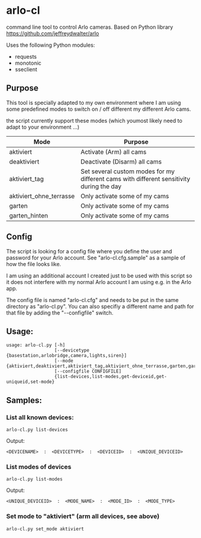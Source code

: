 # arlo-cl

command line tool to control Arlo cameras. Based on Python library https://github.com/jeffreydwalter/arlo

Uses the following Python modules:
* requests
* monotonic
* sseclient

## Purpose

This tool is specially adapted to my own environment where I am using some predefined modes to switch on / off different my different Arlo cams.

the script currently support these modes (which youmost likely need to adapt to your environment ...)

Mode | Purpose
--- | ---
aktiviert | Activate (Arm) all cams
deaktiviert | Deactivate (Disarm) all cams
aktiviert_tag | Set several custom modes for my different cams with different sensitivity during the day
aktiviert_ohne_terrasse | Only activate some of my cams
garten | Only activate some of my cams
garten_hinten | Only activate some of my cams

## Config

The script is looking for a config file where you define the user and password for your Arlo account. See "arlo-cl.cfg.sample" as a sample of how the file looks like.

I am using an additional account I created just to be used with this script so it does not interfere with my normal Arlo account I am using e.g. in the Arlo app.

The config file is named "arlo-cl.cfg" and needs to be put in the same directory as "arlo-cl.py". You can also specifiy a different name and path for that file by adding the "--configfile" switch.


## Usage:

```text
usage: arlo-cl.py [-h]
                  [--devicetype {basestation,arlobridge,camera,lights,siren}]
                  [--mode {aktiviert,deaktiviert,aktiviert_tag,aktiviert_ohne_terrasse,garten,garten_hinten}]
                  [--configfile CONFIGFILE]
                  {list-devices,list-modes,get-deviceid,get-uniqueid,set-mode}
```

## Samples:

### List all known devices:

```text
arlo-cl.py list-devices
```
Output:

```text
<DEVICENAME>  :  <DEVICETYPE>  :  <DEVICEID>  :  <UNIQUE_DEVICEID>
```

### List modes of devices

```text
arlo-cl.py list-modes
```
Output:

```text
<UNIQUE_DEVICEID>  :  <MODE_NAME>  :  <MODE_ID>  :  <MODE_TYPE> 
```

### Set mode to "aktiviert" (arm all devices, see above)

```text
arlo-cl.py set_mode aktiviert
```


